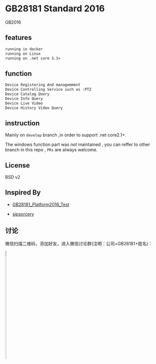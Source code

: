 # GB28181 Standard 2016

GB2016

## features

~~~ bash
running in docker
running on Linux
running on .net core 3.1+
~~~

## function

~~~bash
Device Registering And managemment
Device Controlling Service such as :PTZ
Device Catalog Query
Device Info Query
Device Live Video
Device History Video Query
~~~

## instruction

Mainly on `develop` branch ,in order to support .net core2.1+.

The windows function part was not maintained , you can reffer to other branch in this repo , `PRs` are always welcome.

## License

BSD v2

## Inspired By

+ [GB28181_Platform2016_Test](https://github.com/qinpengit/Gb28181_Platform2016_Test)

+ [sipsorcery](https://github.com/sipsorcery/sipsorcery)


## 讨论

微信扫描二维码，添加好友，进入微信讨论群(注明：公司+GB28181+姓名)：
<div style="float:left">
<img src="./docs/crazybber.png" width="30%">
</div>
